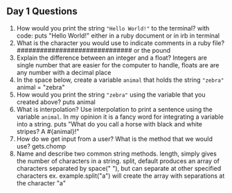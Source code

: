 ## Day 1 Questions

1. How would you print the string `"Hello World!"` to the terminal?
with code: puts "Hello World!" either in a ruby document or in irb in terminal
1. What is the character you would use to indicate comments in a ruby file?
############################## or the pound
1. Explain the difference between an integer and a float?
Integers are single number that are easier for the computer to handle, floats are are any number with a decimal place
1. In the space below, create a variable `animal` that holds the string `"zebra"`
animal = "zebra"
1. How would you print the string `"zebra"` using the variable that you created above?
puts animal
1. What is interpolation? Use interpolation to print a sentence using the variable `animal`.
In my opinion it is a fancy word for integrating a variable into a string.
puts "What do you call a horse with black and white stripes? A #{animal}!"
1. How do we get input from a user? What is the method that we would use?
gets.chomp
1. Name and describe two common string methods.
length, simply gives the number of characters in a string.
split, default produces an array of characters separated by space(" "), but can separate at other specified characters ex. example.split("a")    will create the array with separations at the character "a"
